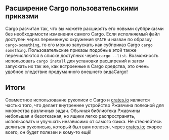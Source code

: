## Расширение Cargo пользовательскими приказми

Cargo расчитан так, что вы можете расширять его новыми субприказми без необходимости изменения самого Cargo. Если исполняемый файл доступен через переменную окружения `$PATH` и назван по образцу `cargo-something`, то его можно запускать как субприказ Cargo `cargo something`. Пользовательские приказы подобные этой также перечисляются в списке доступных через `cargo --list`. Возможность использовать `cargo install` для установки расширений и затем запускать их так же, как встроенные в Cargo средства, это очень удобное следствие продуманного внешнего видаCargo!

## Итоги

Совместное использование рукописи с Cargo и [crates.io](https://crates.io/)<!-- --> является частью того, что делает внутреннее устройство Ржавчина полезной для множества различных задач. Обычная библиотека Ржавчины небольшая и безотказная, но ящики легко распространять, использовать и улучшать независимо от самого языка. Не стесняйтесь делиться рукописью, который был вам полезен, через [crates.io](https://crates.io/)<!-- -->; скорее всего, он будет полезен и кому-то ещё!
